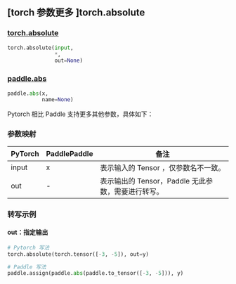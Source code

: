 ## [torch 参数更多 ]torch.absolute

### [torch.absolute](https://pytorch.org/docs/stable/generated/torch.absolute.html?highlight=absolute#torch.absolute)

```python
torch.absolute(input,
               *,
               out=None)
```

### [paddle.abs](https://www.paddlepaddle.org.cn/documentation/docs/zh/api/paddle/abs_cn.html#abs)

```python
paddle.abs(x,
           name=None)
```

Pytorch 相比 Paddle 支持更多其他参数，具体如下：

### 参数映射

| PyTorch | PaddlePaddle | 备注                                                     |
| ------- | ------------ | -------------------------------------------------------- |
| input   | x            | 表示输入的 Tensor ，仅参数名不一致。                     |
| out     | -            | 表示输出的 Tensor，Paddle 无此参数，需要进行转写。 |


### 转写示例

#### out：指定输出

```python
# Pytorch 写法
torch.absolute(torch.tensor([-3, -5]), out=y)

# Paddle 写法
paddle.assign(paddle.abs(paddle.to_tensor([-3, -5])), y)
```
